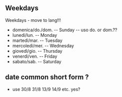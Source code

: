 

## Weekdays

Weekdays  - move to lang!!!

- domenica/do./dom.  -- Sunday  -- uso do. or dom.??
- lunedì/lun.    -- Monday
- martedì/mar.   -- Tuesday
- mercoledì/mer. -- Wednesday
- giovedì/gio.   -- Thursday
- venerdì/ven.   -- Friday
- sabato/sab.    -- Saturday


## date common short form ?

- use 30/8  31/8  13/9 14/9  etc. yes?

